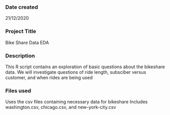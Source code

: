 ### Date created
21/12/2020
### Project Title
Bike Share Data EDA

### Description
This R script contains an exploration of basic questions about the bikeshare data.
We will investigate questions of ride length, subsciber versus customer, and when
rides are being used

### Files used
Uses the csv files containing necessary data for bikeshare
Includes washington.csv, chicago.csv, and new-york-city.csv


